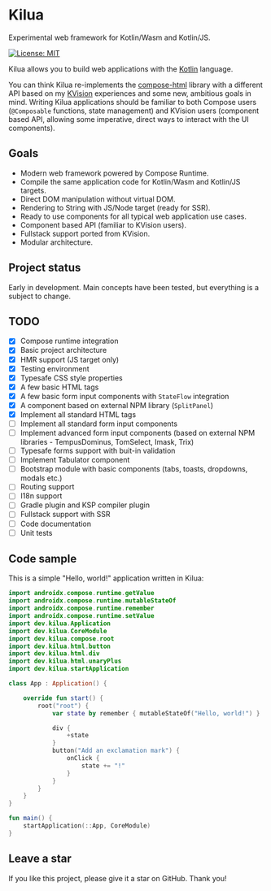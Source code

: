 # Kilua

Experimental web framework for Kotlin/Wasm and Kotlin/JS.

[![License: MIT](https://img.shields.io/badge/License-MIT-yellow.svg)](https://opensource.org/licenses/MIT)

Kilua allows you to build web applications with the [Kotlin](https://kotlinlang.org) language. 

You can think Kilua re-implements the [compose-html](https://github.com/JetBrains/compose-multiplatform#compose-html) 
library with a different API based on my [KVision](https://kvision.io) experiences and some new, ambitious goals in mind. 
Writing Kilua applications should be familiar to both Compose users (`@Composable` functions, state management) and 
KVision users (component based API, allowing some imperative, direct ways to interact with the UI components).

## Goals

- Modern web framework powered by Compose Runtime.
- Compile the same application code for Kotlin/Wasm and Kotlin/JS targets.
- Direct DOM manipulation without virtual DOM.
- Rendering to String with JS/Node target (ready for SSR).
- Ready to use components for all typical web application use cases. 
- Component based API (familiar to KVision users).
- Fullstack support ported from KVision.
- Modular architecture.

## Project status

Early in development. Main concepts have been tested, but everything is a subject to change.

## TODO

- [X] Compose runtime integration
- [X] Basic project architecture
- [X] HMR support (JS target only)
- [X] Testing environment
- [X] Typesafe CSS style properties
- [X] A few basic HTML tags
- [X] A few basic form input components with `StateFlow` integration
- [X] A component based on external NPM library (`SplitPanel`)
- [X] Implement all standard HTML tags
- [ ] Implement all standard form input components
- [ ] Implement advanced form input components (based on external NPM libraries - TempusDominus, TomSelect, Imask, Trix)
- [ ] Typesafe forms support with buit-in validation 
- [ ] Implement Tabulator component
- [ ] Bootstrap module with basic components (tabs, toasts, dropdowns, modals etc.)
- [ ] Routing support
- [ ] I18n support
- [ ] Gradle plugin and KSP compiler plugin
- [ ] Fullstack support with SSR
- [ ] Code documentation
- [ ] Unit tests

## Code sample

This is a simple "Hello, world!" application written in Kilua:

```kotlin
import androidx.compose.runtime.getValue
import androidx.compose.runtime.mutableStateOf
import androidx.compose.runtime.remember
import androidx.compose.runtime.setValue
import dev.kilua.Application
import dev.kilua.CoreModule
import dev.kilua.compose.root
import dev.kilua.html.button
import dev.kilua.html.div
import dev.kilua.html.unaryPlus
import dev.kilua.startApplication

class App : Application() {

    override fun start() {
        root("root") {
            var state by remember { mutableStateOf("Hello, world!") }

            div {
                +state
            }
            button("Add an exclamation mark") {
                onClick {
                    state += "!"
                }
            }
        }
    }
}

fun main() {
    startApplication(::App, CoreModule)
}
```

## Leave a star

If you like this project, please give it a star on GitHub. Thank you!
